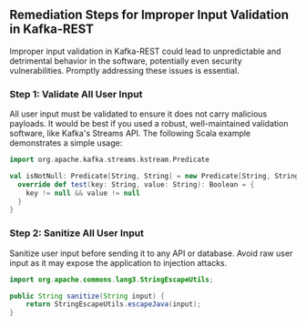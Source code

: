 

## Remediation Steps for Improper Input Validation in Kafka-REST

Improper input validation in Kafka-REST could lead to unpredictable and detrimental behavior in the software, potentially even security vulnerabilities. Promptly addressing these issues is essential.

### Step 1: Validate All User Input

All user input must be validated to ensure it does not carry malicious payloads. It would be best if you used a robust, well-maintained validation software, like Kafka's Streams API. The following Scala example demonstrates a simple usage:

```scala
import org.apache.kafka.streams.kstream.Predicate

val isNotNull: Predicate[String, String] = new Predicate[String, String] {
  override def test(key: String, value: String): Boolean = {
    key != null && value != null
  }
}
```

### Step 2: Sanitize All User Input

Sanitize user input before sending it to any API or database. Avoid raw user input as it may expose the application to injection attacks.

```java
import org.apache.commons.lang3.StringEscapeUtils;

public String sanitize(String input) {
    return StringEscapeUtils.escapeJava(input);
}
```